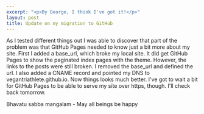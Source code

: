 ```yaml
---
excerpt: "<p>By George, I think I've got it!</p>"
layout: post
title: Update on my migration to GitHub
---
```

As I tested different things out I was able to discover that part of the problem was that GitHub Pages needed to know just a bit more about my site. First I added a base_url, which broke my local site. It did get GitHub Pages to show the paginated index pages with the theme. However, the links to the posts were still broken. I removed the base_url and defined the url. I also added a CNAME record and pointed my DNS to vegantriathlete.github.io. Now things looks much better. I've got to wait a bit for GitHub Pages to be able to serve my site over https, though. I'll check back tomorrow.

Bhavatu sabba mangalam - May all beings be happy
